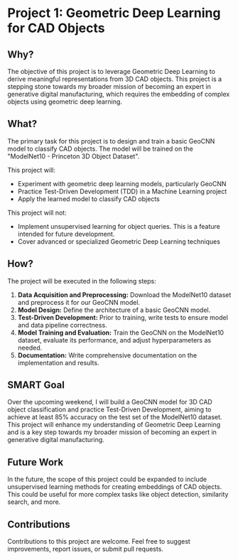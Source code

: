 # Project 1: Geometric Deep Learning for CAD Objects

## Why?

The objective of this project is to leverage Geometric Deep Learning to derive meaningful representations from 3D CAD objects. This project is a stepping stone towards my broader mission of becoming an expert in generative digital manufacturing, which requires the embedding of complex objects using geometric deep learning. 

## What?

The primary task for this project is to design and train a basic GeoCNN model to classify CAD objects. The model will be trained on the "ModelNet10 - Princeton 3D Object Dataset". 

This project will:

- Experiment with geometric deep learning models, particularly GeoCNN
- Practice Test-Driven Development (TDD) in a Machine Learning project
- Apply the learned model to classify CAD objects

This project will not:

- Implement unsupervised learning for object queries. This is a feature intended for future development.
- Cover advanced or specialized Geometric Deep Learning techniques

## How?

The project will be executed in the following steps:

1. **Data Acquisition and Preprocessing:** Download the ModelNet10 dataset and preprocess it for our GeoCNN model.
2. **Model Design:** Define the architecture of a basic GeoCNN model.
3. **Test-Driven Development:** Prior to training, write tests to ensure model and data pipeline correctness.
4. **Model Training and Evaluation:** Train the GeoCNN on the ModelNet10 dataset, evaluate its performance, and adjust hyperparameters as needed.
5. **Documentation:** Write comprehensive documentation on the implementation and results.

## SMART Goal   

Over the upcoming weekend, I will build a GeoCNN model for 3D CAD object classification and practice Test-Driven Development, aiming to achieve at least 85% accuracy on the test set of the ModelNet10 dataset. This project will enhance my understanding of Geometric Deep Learning and is a key step towards my broader mission of becoming an expert in generative digital manufacturing.

## Future Work

In the future, the scope of this project could be expanded to include unsupervised learning methods for creating embeddings of CAD objects. This could be useful for more complex tasks like object detection, similarity search, and more.

## Contributions

Contributions to this project are welcome. Feel free to suggest improvements, report issues, or submit pull requests.
